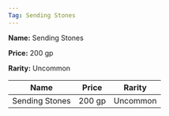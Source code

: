 ```yaml
---
Tag: Sending Stones
---
```


**Name:** Sending Stones

**Price:** 200 gp

**Rarity:** Uncommon

| Name     | Price     | Rarity     |
| -------- | --------- | ---------- |
| Sending Stones | 200 gp | Uncommon |
